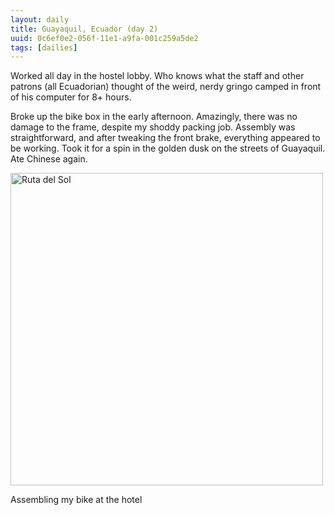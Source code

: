 ```yaml
---
layout: daily
title: Guayaquil, Ecuador (day 2)
uuid: 0c6ef0e2-056f-11e1-a9fa-001c259a5de2
tags: [dailies]
---
```

Worked all day in the hostel lobby. Who knows what the staff and other patrons
(all Ecuadorian) thought of the weird, nerdy gringo camped in front of his
computer for 8+ hours.

Broke up the bike box in the early afternoon. Amazingly, there was no damage to the frame, despite my shoddy packing job. Assembly was straightforward, and after tweaking the front brake, everything appeared to be working. Took it for a spin in the golden dusk on the streets of Guayaquil. Ate Chinese again.

<div class="caption">
<a href="http://www.flickr.com/photos/ramblurr/sets/72157628038573828/detail"
title="Ruta del Sol Photos"><img
src="http://farm7.static.flickr.com/6097/6306611679_1b3dcf9f0e.jpg" width="500"
alt="Ruta del Sol"></a>
<p>Assembling my bike at the hotel</p>
</div>
